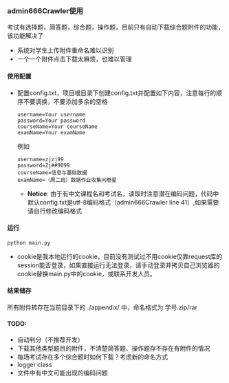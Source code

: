 ### admin666Crawler使用

考试有选择题，简答题，综合题，操作题，目前只有自动下载综合题附件的功能，该功能解决了

- 系统对学生上传附件重命名难以识别
- 一个一个附件点击下载太麻烦，也难以管理



#### 使用配置

- 配置config.txt，项目根目录下创建config.txt并配置如下内容，注意每行的顺序不要调换，不要添加多余的空格

  ```
  username=Your username
  password=Your password
  courseName=Your courseName
  examName=Your examName
  ```

  例如

  ```
  username=zjzj99
  password=Zj##9099
  courseName=信息与基础数据
  examName=（周二班）数据作业收集问卷星
  ```

  - **Notice**: 由于有中文课程名和考试名，读取时注意潜在编码问题，代码中默认config.txt是utf-8编码格式（admin666Crawler line 41）,如果需要请自行修改编码格式


#### 运行

```shell
python main.py
```

- cookie是我本地运行的cookie，目前没有测试过不用cookie仅靠request库的session能否登录，如果直接运行无法登录，请手动登录并拷贝自己浏览器的cookie替换main.py中的cookie，或联系开发人员。




#### 结果储存

所有附件转存在当前目录下的 ./appendix/ 中，命名格式为 学号.zip/rar



#### TODO:

- 自动判分（不推荐开发）
- 下载其他类型题目的附件，不清楚简答题、操作题存不存在有附件的情况
- 每场考试存在多个综合题时如何下载？考虑新的命名方式
- logger class
- 文件中有中文可能出现的编码问题

